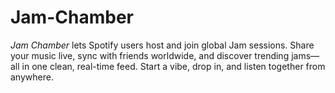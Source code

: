 # Jam-Chamber
*Jam Chamber* lets Spotify users host and join global Jam sessions. Share your music live, sync with friends worldwide, and discover trending jams—all in one clean, real-time feed. Start a vibe, drop in, and listen together from anywhere.
